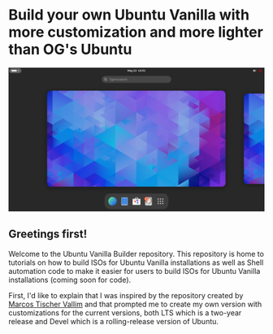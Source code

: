 # Build your own Ubuntu Vanilla with more customization and more lighter than OG's Ubuntu

![Screnshoot of Ubuntu Vanilla](https://raw.githubusercontent.com/Runa-Chin/Ubuntu-Vanilla-Builder/main/image/vanilla-gnome-ubuntu.png)

## Greetings first!

Welcome to the Ubuntu Vanilla Builder repository. This repository is home to tutorials on how to build ISOs for Ubuntu Vanilla installations as well as Shell automation code to make it easier for users to build ISOs for Ubuntu Vanilla installations (coming soon for code).

First, I'd like to explain that I was inspired by the repository created by [Marcos Tischer Vallim][credits] and that prompted me to create my own version with customizations for the current versions, both LTS which is a two-year release and Devel which is a rolling-release version of Ubuntu.

[credits]: https://github.com/mvallim/live-custom-ubuntu-from-scratch